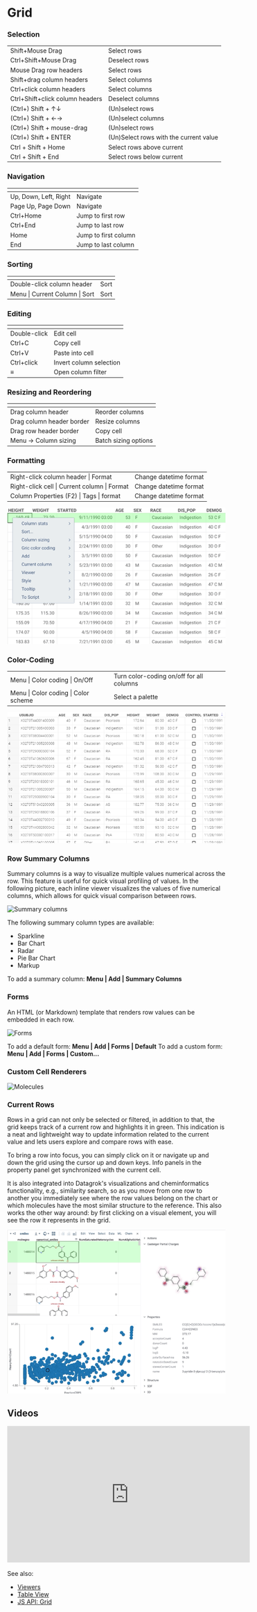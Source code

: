<!-- TITLE: Grid -->
<!-- SUBTITLE: -->

# Grid

### Selection

|                                 |                    |
|---------------------------------|--------------------|
| Shift+Mouse Drag                | Select rows        |
| Ctrl+Shift+Mouse Drag           | Deselect rows      |
| Mouse Drag row headers          | Select rows        |
| Shift+drag column headers       | Select columns     |
| Ctrl+click column headers       | Select columns     |
| Ctrl+Shift+click column headers | Deselect columns   |
| (Ctrl+) Shift + ↑↓               | (Un)select rows    |
| (Ctrl+) Shift + ←→              | (Un)select columns |
| (Ctrl+) Shift + mouse-drag       | (Un)select rows    |
| (Ctrl+) Shift + ENTER            | (Un)Select rows with the current value  |
| Ctrl + Shift + Home             | Select rows above current |
| Ctrl + Shift + End              | Select rows below current |

### Navigation

| []()                  |                      |
|-----------------------|----------------------|
| Up, Down, Left, Right | Navigate             |
| Page Up, Page Down    | Navigate             |
| Ctrl+Home             | Jump to first row    |
| Ctrl+End              | Jump to last row     |
| Home                  | Jump to first column |
| End                   | Jump to last column  |

### Sorting

| []()                                |      |
|-------------------------------------|------|
| Double-click column header          | Sort |
| Menu \| Current Column \| Sort      | Sort |

### Editing

| []()         |                         |
|--------------|-------------------------|
| Double-click | Edit cell               |
| Ctrl+C       | Copy cell               |
| Ctrl+V       | Paste into cell         |
| Ctrl+click   | Invert column selection |
| ≡            | Open column filter      |

### Resizing and Reordering

| []()         |                         |
|--------------|-------------------------|
| Drag column header        | Reorder columns         |
| Drag column header border | Resize columns          |
| Drag row header border    | Copy cell               |
| Menu -> Column sizing     | Batch sizing options    |

### Formatting

|                                                |                         |
|------------------------------------------------|-------------------------|
| Right-click column header \|  Format           |  Change datetime format |
| Right-click cell \|  Current column \|  Format |  Change datetime format |
| Column Properties (F2) \|  Tags \|  format     |  Change datetime format |

![](grid-formatting.gif "Date and number formatting")

### Color-Coding

|              |                         |
|--------------|-------------------------|
| Menu \|  Color coding \|  On/Off  | Turn color-coding on/off for all columns  |
| Menu \|  Color coding \|  Color scheme  | Select a palette  |

![](grid-color-coding.gif "Color-coding")

### Row Summary Columns

Summary columns is a way to visualize multiple values numerical across
the row. This feature is useful for quick visual profiling of values.
In the following picture, each inline viewer visualizes the values of five
numerical columns, which allows for quick visual comparison between rows.

![Summary columns](../../uploads/viewers/grid-summary-columns.png "Summary columns")

The following summary column types are available:
* Sparkline
* Bar Chart
* Radar
* Pie Bar Chart
* Markup

To add a summary column: **Menu | Add | Summary Columns**

### Forms

An HTML (or Markdown) template that renders row values can be embedded
in each row.

![Forms](../../uploads/viewers/grid-form.png "Forms")

To add a default form: **Menu | Add | Forms | Default**
To add a custom form: **Menu | Add | Forms | Custom...**

### Custom Cell Renderers

![Molecules](../../uploads/viewers/grid-molecules.png "Molecule renderer")

### Current Rows

Rows in a grid can not only be selected or filtered, in addition to that, the grid keeps track of a current row and highlights it in green. This indication is a neat and lightweight way to update information related to the current value and lets users explore and compare rows with ease.

To bring a row into focus, you can simply click on it or navigate up and down the grid using the cursor up and down keys. Info panels in the property panel get synchronized with the current cell.

It is also integrated into Datagrok's visualizations and cheminformatics functionality, e.g., similarity search, so as you move from one row to another you immediately see where the row values belong on the chart or which molecules have the most similar structure to the reference. This also works the other way around: by first clicking on a visual element, you will see the row it represents in the grid.

![](../current-rows-2.gif "Current rows")


## Videos

<iframe width="560" height="315" src="https://www.youtube.com/embed/7MBXWzdC0-I?start=2971" frameborder="0" allow="accelerometer; autoplay; clipboard-write; encrypted-media; gyroscope; picture-in-picture" allowfullscreen></iframe>

See also:

  * [Viewers](../viewers.md)
  * [Table View](../../overview/table-view.md)
  * [JS API: Grid](https://public.datagrok.ai/js/samples/ui/viewers/types/grid)
